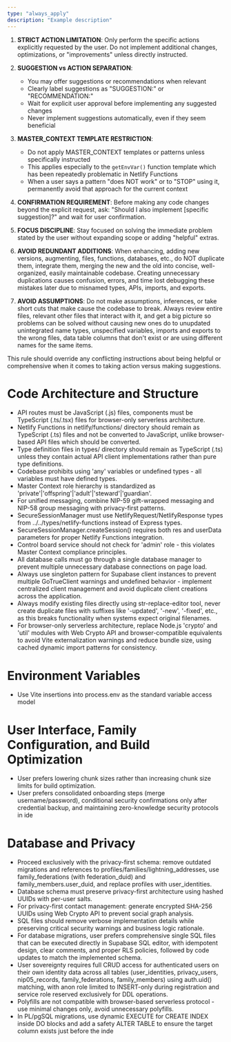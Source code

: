 ```yaml
---
type: "always_apply"
description: "Example description"
---
```


1. **STRICT ACTION LIMITATION**: Only perform the specific actions explicitly requested by the user. Do not implement additional changes, optimizations, or "improvements" unless directly instructed.

2. **SUGGESTION vs ACTION SEPARATION**:

   - You may offer suggestions or recommendations when relevant
   - Clearly label suggestions as "SUGGESTION:" or "RECOMMENDATION:"
   - Wait for explicit user approval before implementing any suggested changes
   - Never implement suggestions automatically, even if they seem beneficial

3. **MASTER_CONTEXT TEMPLATE RESTRICTION**:

   - Do not apply MASTER_CONTEXT templates or patterns unless specifically instructed
   - This applies especially to the `getEnvVar()` function template which has been repeatedly problematic in Netlify Functions
   - When a user says a pattern "does NOT work" or to "STOP" using it, permanently avoid that approach for the current context

4. **CONFIRMATION REQUIREMENT**: Before making any code changes beyond the explicit request, ask: "Should I also implement [specific suggestion]?" and wait for user confirmation.

5. **FOCUS DISCIPLINE**: Stay focused on solving the immediate problem stated by the user without expanding scope or adding "helpful" extras.

6. **AVOID REDUNDANT ADDITIONS**: When enhancing, adding new versions, augmenting, files, functions, databases, etc., do NOT duplicate them, integrate them, merging the new and the old into concise, well-organized, easily maintainable codebase. Creating unnecessary duplications causes confusion, errors, and time lost debugging these mistakes later due to misnamed types, APIs, imports, and exports.

7. **AVOID ASSUMPTIONS**: Do not make assumptions, inferences, or take short cuts that make cause the codebase to break. Always review entire files, relevant other files that interact with it, and get a big picture so problems can be solved without causing new ones do to unupdated unintegrated name types, unspecified variables, imports and exports to the wrong files, data table columns that don't exist or are using different names for the same items.

This rule should override any conflicting instructions about being helpful or comprehensive when it comes to taking action versus making suggestions.

# Code Architecture and Structure

- API routes must be JavaScript (.js) files, components must be TypeScript (.ts/.tsx) files for browser-only serverless architecture.
- Netlify Functions in netlify/functions/ directory should remain as TypeScript (.ts) files and not be converted to JavaScript, unlike browser-based API files which should be converted.
- Type definition files in types/ directory should remain as TypeScript (.ts) unless they contain actual API client implementations rather than pure type definitions.
- Codebase prohibits using 'any' variables or undefined types - all variables must have defined types.
- Master Context role hierarchy is standardized as 'private'|'offspring'|'adult'|'steward'|'guardian'.
- For unified messaging, combine NIP-59 gift-wrapped messaging and NIP-58 group messaging with privacy-first patterns.
- SecureSessionManager must use NetlifyRequest/NetlifyResponse types from ../../types/netlify-functions instead of Express types.
- SecureSessionManager.createSession() requires both res and userData parameters for proper Netlify Functions integration.
- Control board service should not check for 'admin' role - this violates Master Context compliance principles.
- All database calls must go through a single database manager to prevent multiple unnecessary database connections on page load.
- Always use singleton pattern for Supabase client instances to prevent multiple GoTrueClient warnings and undefined behavior - implement centralized client management and avoid duplicate client creations across the application.
- Always modify existing files directly using str-replace-editor tool, never create duplicate files with suffixes like '-updated', '-new', '-fixed', etc., as this breaks functionality when systems expect original filenames.
- For browser-only serverless architecture, replace Node.js 'crypto' and 'util' modules with Web Crypto API and browser-compatible equivalents to avoid Vite externalization warnings and reduce bundle size, using cached dynamic import patterns for consistency.

# Environment Variables

- Use Vite insertions into process.env as the standard variable access model

# User Interface, Family Configuration, and Build Optimization

- User prefers lowering chunk sizes rather than increasing chunk size limits for build optimization.
- User prefers consolidated onboarding steps (merge username/password), conditional security confirmations only after credential backup, and maintaining zero-knowledge security protocols in ide

# Database and Privacy

- Proceed exclusively with the privacy-first schema: remove outdated migrations and references to profiles/families/lightning_addresses, use family_federations (with federation_duid) and family_members.user_duid, and replace profiles with user_identities.
- Database schema must preserve privacy-first architecture using hashed UUIDs with per-user salts.
- For privacy-first contact management: generate encrypted SHA-256 UUIDs using Web Crypto API to prevent social graph analysis.
- SQL files should remove verbose implementation details while preserving critical security warnings and business logic rationale.
- For database migrations, user prefers comprehensive single SQL files that can be executed directly in Supabase SQL editor, with idempotent design, clear comments, and proper RLS policies, followed by code updates to match the implemented schema.
- User sovereignty requires full CRUD access for authenticated users on their own identity data across all tables (user_identities, privacy_users, nip05_records, family_federations, family_members) using auth.uid() matching, with anon role limited to INSERT-only during registration and service role reserved exclusively for DDL operations.
- Polyfills are not compatible with browser-based serverless protocol - use minimal changes only, avoid unnecessary polyfills.
- In PL/pgSQL migrations, use dynamic EXECUTE for CREATE INDEX inside DO blocks and add a safety ALTER TABLE to ensure the target column exists just before the inde
